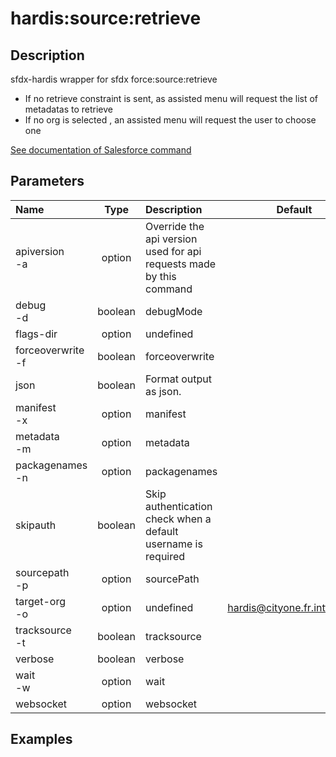 <!-- This file has been generated with command 'sf hardis:doc:plugin:generate'. Please do not update it manually or it may be overwritten -->
# hardis:source:retrieve

## Description

sfdx-hardis wrapper for sfdx force:source:retrieve

- If no retrieve constraint is sent, as assisted menu will request the list of metadatas to retrieve
- If no org is selected , an assisted menu will request the user to choose one

[See documentation of Salesforce command](https://developer.salesforce.com/docs/atlas.en-us.sfdx_cli_reference.meta/sfdx_cli_reference/cli_reference_force_source.htm#cli_reference_force_source_retrieve)


## Parameters

| Name                  |  Type   | Description                                                         |           Default            | Required | Options |
|:----------------------|:-------:|:--------------------------------------------------------------------|:----------------------------:|:--------:|:-------:|
| apiversion<br/>-a     | option  | Override the api version used for api requests made by this command |                              |          |         |
| debug<br/>-d          | boolean | debugMode                                                           |                              |          |         |
| flags-dir             | option  | undefined                                                           |                              |          |         |
| forceoverwrite<br/>-f | boolean | forceoverwrite                                                      |                              |          |         |
| json                  | boolean | Format output as json.                                              |                              |          |         |
| manifest<br/>-x       | option  | manifest                                                            |                              |          |         |
| metadata<br/>-m       | option  | metadata                                                            |                              |          |         |
| packagenames<br/>-n   | option  | packagenames                                                        |                              |          |         |
| skipauth              | boolean | Skip authentication check when a default username is required       |                              |          |         |
| sourcepath<br/>-p     | option  | sourcePath                                                          |                              |          |         |
| target-org<br/>-o     | option  | undefined                                                           | hardis@cityone.fr.intfluxne2 |          |         |
| tracksource<br/>-t    | boolean | tracksource                                                         |                              |          |         |
| verbose               | boolean | verbose                                                             |                              |          |         |
| wait<br/>-w           | option  | wait                                                                |                              |          |         |
| websocket             | option  | websocket                                                           |                              |          |         |

## Examples


